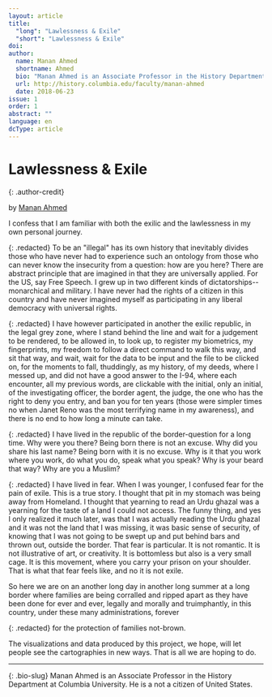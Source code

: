 ```yaml
---
layout: article
title: 
  "long": "Lawlessness & Exile"
  "short": "Lawlessness & Exile"
doi:
author: 
  name: Manan Ahmed
  shortname: Ahmed
  bio: "Manan Ahmed is an Associate Professor in the History Department at Columbia University."
  url: http://history.columbia.edu/faculty/manan-ahmed
  date: 2018-06-23
issue: 1
order: 1
abstract: ""
language: en
dcType: article
---
```


# Lawlessness & Exile

{: .author-credit} 

by [Manan Ahmed](https://history.columbia.edu/faculty/manan-ahmed/)

I confess that I am familiar with both the exilic and the lawlessness in my own personal journey.

{: .redacted} 
To be an "illegal" has its own history that inevitably divides those who have never had to experience such an ontology from those who can never know the insecurity from a question: how are you here? There are abstract principle that are imagined in that they are universally applied. For the US, say Free Speech. I grew up in two different kinds of dictatorships-- monarchical and military. I have never had the rights of a citizen in this country and have never imagined myself as participating in any liberal democracy with universal rights. 

{: .redacted} 
I have however participated in another the exilic republic, in the legal grey zone, where I stand behind the line and wait for a judgement to be rendered, to be allowed in, to look up, to register my biometrics, my fingerprints, my freedom to follow a direct command to walk this way, and sit that way, and wait, wait for the data to be input and the file to be clicked on, for the moments to fall, thuddingly, as my history, of my deeds, where I messed up, and did not have a good answer to the I-94, where each encounter, all my previous words, are clickable with the initial, only an initial, of the investigating officer, the border agent, the judge, the one who has the right to deny you entry, and ban you for ten years (those were simpler times no when Janet Reno was the most terrifying name in my awareness), and there is no end to how long a minute can take. 

{: .redacted} 
I have lived in the republic of the border-question for a long time. Why were you there? Being born there is not an excuse. Why did you share his last name? Being born with it is no excuse. Why is it that you work where you work, do what you do, speak what you speak? Why is your beard that way? Why are you a Muslim? 


{: .redacted} 
I have lived in fear. When I was younger, I confused fear for the pain of exile. This is a true story. I thought that pit in my stomach was being away from Homeland. I thought that yearning to read an Urdu ghazal was a yearning for the taste of a land I could not access. The funny thing, and yes I only realized it much later, was that I was actually reading the Urdu ghazal and it was not the land that I was missing, it was basic sense of security, of knowing that I was not going to be swept up and put behind bars and thrown out, outside the border. That fear is particular. It is not romantic. It is not illustrative of art, or creativity. It is bottomless but also is a very small cage. It is this movement, where you carry your prison on your shoulder. That is what that fear feels like, and no it is not exile. 


So here we are on an another long day in another long summer at a long border where families are being corralled and ripped apart as they have been done for ever and ever, legally and morally and truimphantly, in this country, under these many administrations, forever 

{: .redacted} 
for the protection of families not-brown. 

The visualizations and data produced by this project, we hope, will let people see the cartographies in new ways. That is all we are hoping to do. 


---

{: .bio-slug} 
Manan Ahmed is an Associate Professor in the History Department at Columbia University. He is a not a citizen of United States.
